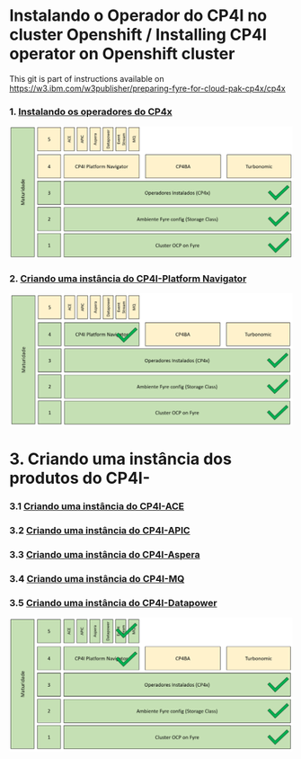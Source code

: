 # Instalando o Operador do CP4I no cluster Openshift / Installing CP4I operator on Openshift cluster

This git is part of  instructions available on https://w3.ibm.com/w3publisher/preparing-fyre-for-cloud-pak-cp4x/cp4x

### 1. [Instalando os operadores do CP4x](https://github.com/alexandrezanetti/cp4x/blob/main/README.md)<br>
![Maturity Level 3](Maturity_Level_3.png)

### 2. [Criando uma instância do CP4I-Platform Navigator](platformNavigatorInstance/README.md)<br>
![Maturity Level 4](Maturity_Level_4.png)

# 3. Criando uma instância dos produtos do CP4I-
### 3.1 [Criando uma instância do CP4I-ACE ](aceInstance/README.md)<br>
### 3.2 [Criando uma instância do CP4I-APIC ](apiconnectInstance/README.md)<br>
### 3.3 [Criando uma instância do CP4I-Aspera](asperaHstsInstance/README.md)<br>
### 3.4 [Criando uma instância do CP4I-MQ](mqInstance/README.md)<br>

### 3.5 [Criando uma instância do CP4I-Datapower](https://w3.ibm.com/w3publisher/data-power)<br>
![Maturity Level 5](Maturity_Level_5.png)
